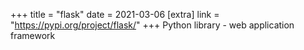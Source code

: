 +++
title = "flask"
date = 2021-03-06
[extra]
link = "https://pypi.org/project/flask/"
+++
Python library - web application framework

